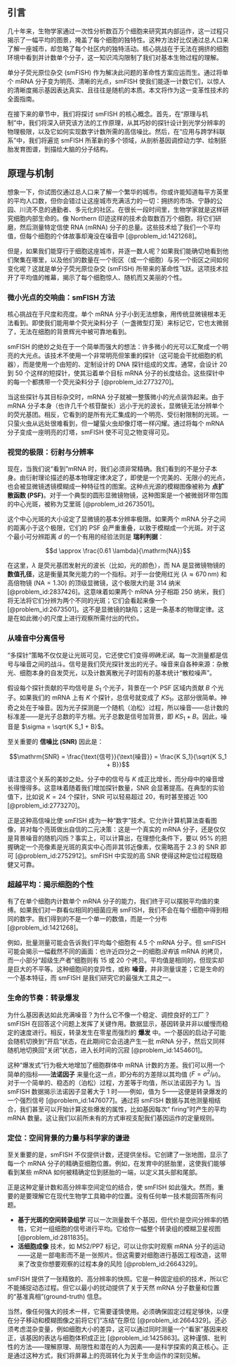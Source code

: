 ## 引言
几十年来，生物学家通过一次性分析数百万个细胞来研究其内部运作，这一过程只揭示了一幅平均的图景，掩盖了每个细胞的独特性。这种方法好比仅通过总人口来了解一座城市，却忽略了每个社区内的独特活动。核心挑战在于无法在拥挤的细胞环境中看到并计数单个分子，这一知识鸿沟限制了我们对基本生物过程的理解。

单分子荧光原位杂交 (smFISH) 作为解决此问题的革命性方案应运而生。通过将单个 mRNA 分子变为明亮、清晰的光点，smFISH 使我们能逐一计数它们，以惊人的清晰度揭示基因表达真实、且往往是随机的本质。本文将作为这一变革性技术的全面指南。

在接下来的章节中，我们将探讨 smFISH 的核心概念。首先，在“原理与机制”中，我们将深入研究该方法的工作原理，从其巧妙的探针设计到光学分辨率的物理极限，以及它如何实现数字计数所需的高信噪比。然后，在“应用与跨学科联系”中，我们将遍览 smFISH 所革新的多个领域，从剖析基因调控动力学、绘制胚胎发育图谱，到描绘大脑的分子结构。

## 原理与机制

想象一下，你试图仅通过总人口来了解一个繁华的城市。你或许能知道每平方英里的平均人口数，但你会错过让这座城市充满活力的一切：拥挤的市场、宁静的公园、川流不息的通勤者、多元化的社区。在很长一段时间里，生物学家就是这样研究细胞内部生命的。像 Northern 印迹这样的技术会取数百万个细胞，将它们研磨，然后测量特定信使 RNA (mRNA) 分子的总量。这些技术给了我们一个平均值，但每个细胞的个体故事却淹没在噪音中 [@problem_id:1421268]。

但是，如果我们能穿行于细胞这座城市，并逐一数人呢？如果我们能确切地看到他们聚集在哪里，以及他们的数量在一个街区（或一个细胞）与另一个街区之间如何变化呢？这就是单分子荧光原位杂交 (smFISH) 所带来的革命性飞跃。这项技术拉开了平均值的帷幕，揭示了每个细胞惊人、随机而又美丽的个性。

### 微小光点的交响曲：smFISH 方法

核心挑战在于尺度和亮度。单个 mRNA 分子小到无法想象，用传统显微镜根本无法看到。即使我们能用单个荧光染料分子（一盏微型灯笼）来标记它，它也太微弱了，无法在细胞的背景辉光中被可靠地看到。

smFISH 的绝妙之处在于一个简单而强大的想法：许多微小的光可以汇聚成一个明亮的大光点。该技术不使用一个非常明亮但笨重的探针（这可能会干扰细胞的机器），而是使用一个由短的、定制设计的 DNA 探针组成的文库。通常，会设计 20 到 50 个这样的短探针，使其沿着单个目标 mRNA 分子的长度结合。这些探针中的每一个都携带一个荧光染料分子 [@problem_id:2773270]。

当这些探针与其目标杂交时，mRNA 分子就被一整簇微小的光点装饰起来。由于 mRNA 分子本身（也许几千个核苷酸长）远小于光的波长，显微镜无法分辨单个的荧光基团。相反，它看到的是所有光汇集成的一个明亮、受衍射限制的光斑。一只萤火虫从远处很难看到，但一罐萤火虫却像灯塔一样闪耀。通过将每个 mRNA 分子变成一座明亮的灯塔，smFISH 使不可见之物变得可见。

### 视觉的极限：衍射与分辨率

现在，当我们说“看到”mRNA 时，我们必须非常精确。我们看到的不是分子本身。由衍射理论描述的基本物理定律决定了，即使是一个完美的、无限小的光点，也会被显微镜透镜模糊成一种特征性的图案。这种点光源的模糊图像被称为 **点扩散函数 (PSF)**。对于一个典型的圆形显微镜物镜，这种图案是一个被微弱环带包围的中心光斑，被称为艾里斑 [@problem_id:2673501]。

这个中心光斑的大小设定了显微镜的基本分辨率极限。如果两个 mRNA 分子之间的距离小于这个极限，它们的 PSF 会严重重叠，以致于模糊成一个光斑。对于这个最小可分辨距离 $d$ 的一个有用的经验法则是 **瑞利判据**：

$$d \approx \frac{0.61 \lambda}{\mathrm{NA}}$$

在这里，$\lambda$ 是荧光基团发射光的波长（比如，光的颜色），而 $\mathrm{NA}$ 是显微镜物镜的 **数值孔径**，这是衡量其聚光能力的一个指标。对于一台使用红光 ($\lambda \approx 670 \, \mathrm{nm}$) 和高倍物镜 ($\mathrm{NA} = 1.30$) 的顶级显微镜，这个极限大约是 314 纳米 [@problem_id:2837426]。这意味着如果两个 mRNA 分子相距 250 纳米，我们将无法将它们分辨为两个不同的光斑；它们会看起来像一个 [@problem_id:2673501]。这不是显微镜的缺陷；这是一条基本的物理定律。这是在如此微小的尺度上进行观察所需付出的代价。

### 从噪音中分离信号

“多探针”策略不仅仅是让光斑可见，它还使它们变得*明确无误*。每一次测量都是信号与噪音之间的战斗。信号是我们荧光探针发出的光子。噪音来自各种来源：杂散光、细胞本身的自发荧光，以及计数离散光子时固有的基本统计“散粒噪声”。

假设每个探针贡献的平均信号是 $S_1$ 个光子，背景在一个 PSF 区域内贡献 $B$ 个光子。如果我们的 mRNA 上有 $K$ 个探针，总信号就变成了 $K S_1$。这部分很简单。神奇之处在于噪音。因为光子探测是一个随机（泊松）过程，所以噪音——总计数的标准差——是光子总数的平方根。光子总数是信号加背景，即 $K S_1 + B$。因此，噪音是 $\sigma = \sqrt{K S_1 + B}$。

至关重要的 **信噪比 (SNR)** 因此是：

$$\mathrm{SNR} = \frac{\text{信号}}{\text{噪音}} = \frac{K S_1}{\sqrt{K S_1 + B}}$$

请注意这个关系的美妙之处。分子中的信号与 $K$ 成正比增长，而分母中的噪音增长得慢得多。这意味着随着我们增加探针数量，SNR 会显著提高。在典型的实验值下，比如说 $K=24$ 个探针，SNR 可以轻易超过 20，有时甚至接近 100 [@problem_id:2773270]。

正是这种高信噪比使 smFISH 成为一种“数字”技术。它允许计算机算法查看图像，并对每个亮斑做出自信的二元决策：这是一个真实的 mRNA 分子，还是仅仅是背景噪音的随机闪烁？事实上，可以计算出，在理想化条件下，要以 95% 的把握确定一个亮像素是光斑的真实中心而非其邻近像素，仅需略高于 2.3 的 SNR 即可 [@problem_id:2752912]。smFISH 中实现的高 SNR 使得这种定位过程既稳健又可靠。

### 超越平均：揭示细胞的个性

有了在单个细胞内计数单个 mRNA 分子的能力，我们终于可以摆脱平均值的束缚。如果我们对一群看似相同的细菌应用 smFISH，我们不会在每个细胞中得到相同的数字。我们得到的不是一个单一的数值，而是一个分布 [@problem_id:1421268]。

例如，批量测量可能会告诉我们平均每个细胞有 4.5 个 mRNA 分子。但 smFISH 可能会揭示一幅截然不同的画面：也许近四分之一的细胞*没有*该 mRNA 的拷贝，而一小部分“超级生产者”细胞则有 15 或 20 个拷贝。平均值是相同的，但现实却是巨大的不平等。这种细胞间的变异性，或称 **噪音**，并非测量误差；它是生命的一个基本特征，而 smFISH 是我们研究它的最强大工具之一。

### 生命的节奏：转录爆发

为什么基因表达如此充满噪音？为什么它不像一个稳定、调控良好的工厂？smFISH 在回答这个问题上发挥了关键作用。数据显示，基因转录并非以缓慢而稳定的速度进行。相反，转录发生在零星而强烈的 **爆发** 中。一个基因的启动子可能会随机切换到“开启”状态，在此期间它会迅速产生一批 mRNA 分子，然后又同样随机地切换回“关闭”状态，进入长时间的沉寂 [@problem_id:1454601]。

这种“爆发式”行为极大地增加了细胞群体中 mRNA 计数的方差。我们可以用一个简单的指标——**法诺因子** 来量化这一点，即分布的方差除以其均值 ($F = \sigma^2 / \mu$)。对于一个简单的、稳态的（泊松）过程，方差等于均值，所以法诺因子为 1。当 smFISH 数据揭示法诺因子显著大于 1 时——例如，值为 5——这便是转录爆发的一个强烈信号 [@problem_id:1476077]。通过将 smFISH 数据与其他测量相结合，我们甚至可以开始计算这些爆发的属性，比如基因每次“ firing”时产生的平均 mRNA 数量。这让我们以前所未有的方式审视支配我们基因运作的定量规则。

### 定位：空间背景的力量与科学家的谦逊

至关重要的是，smFISH 不仅提供计数，还提供坐标。它创建了一张地图，显示了每一个 mRNA 分子的精确亚细胞位置。例如，在发育中的胚胎里，这使我们能够看到某些 mRNA 如何被精确定位到胚胎的一端，以定义其头部和尾部。

正是这种定量计数和高分辨率空间定位的结合，使 smFISH 如此强大。然而，重要的是要理解它在现代生物学工具箱中的位置。没有任何单一技术能回答所有问题。
*   **基于光斑的空间转录组学** 可以一次测量数千个基因，但代价是空间分辨率的牺牲，它对一组细胞的信号进行平均。它给你一幅整个转录组的模糊卫星视图 [@problem_id:2811835]。
*   **活细胞成像** 技术，如 MS2/PP7 标记，可以让你实时观察 mRNA 分子的运动——这是一部电影而不是一张照片。但这需要对细胞进行基因工程改造，这带来了改变你想要观察的过程本身的风险 [@problem_id:2664329]。

smFISH 提供了一张精致的、高分辨率的快照。它是一种固定组织的技术，所以它不能捕捉动态过程。但它以最小的扰动提供了关于天然 mRNA 分子数量和位置的“基准真相”(ground-truth) 信息。

当然，像任何强大的技术一样，它需要谨慎使用。必须确保固定过程足够快，以便在分子移动和模糊图像之前将它们“冻结”在原位 [@problem_id:2664329]。还必须考虑混杂变量，例如细胞大小的差异，这可以通过同时测量一个“看家”基因来校正，该基因的表达与细胞体积成正比 [@problem_id:1425863]。这种谨慎、批判性的方法——理解原理、局限性和潜在的人为因素——是科学探索的真正核心。正是通过这种方式，我们将屏幕上的亮斑转化为关于生命运作的深刻见解。

